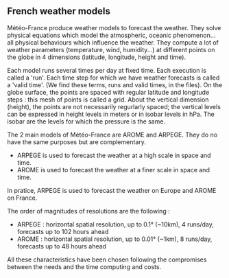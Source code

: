 ## French weather models 

Météo-France produce weather models to forecast the weather. They solve physical equations which model the atmospheric, oceanic phenomenon... all physical behaviours which influence the weather. 
They compute a lot of weather parameters (temperature, wind, humidity...) at different points on the globe in 4 dimensions (latitude, longitude, height and time).

Each model runs several times per day at fixed time. Each execution is called a 'run'. Each time step for which we have weather forecasts is called a 'valid time'. (We find these terms, runs and valid times, in the files).
On the globe surface, the points are spaced with regular latitude and longitude steps : this mesh of points is called a grid. 
About the vertical dimension (height), the points are not necessarily regurlarly spaced; the vertical levels can be expressed in height levels in meters or in isobar levels in hPa. The isobar are the levels for which the pressure is the same.

The 2 main models of Météo-France are AROME and ARPEGE. They do no have the same purposes but are complementary.

* ARPEGE is used to forecast the weather at a high scale in space and time. 
* AROME is used to forecast the weather at a finer scale in space and time.

In pratice, ARPEGE is used to forecast the weather on Europe and AROME on France. 

The order of magnitudes of resolutions are the following : 
* ARPEGE : horizontal spatial resolution, up to 0.1° (~10km), 4 runs/day, forecasts up to 102 hours ahead 
* AROME : horizontal spatial resolution, up to 0.01° (~1km), 8 runs/day, forecasts up to 48 hours ahead 

All these characteristics have been chosen following the compromises between the needs and the time computing and costs. 

